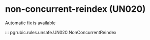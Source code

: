 # non-concurrent-reindex (UN020)

Automatic fix is available

::: pgrubic.rules.unsafe.UN020.NonConcurrentReindex

